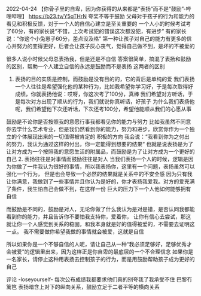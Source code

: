 

2022-04-24
【你骨子里的自卑，因为你获得的从来都是“表扬”而不是“鼓励”-哔哩哔哩】 https://b23.tv/Y5qTHrN
夸奖不等于鼓励
父母对于孩子的行为和能力的看见和积极反馈，对于一个人的自信心建立是至关重要的
一个人小的时候考试考了60分，有的家长说“不错，上次考试犯的错误这次都没犯，有进步”
有的家长说：“你这个小兔崽子60分，差点没及格”
第一种让孩子对自己的能力有更多的信心并努力的变得更好，后者会让孩子灰心丧气，觉得自己做不到，是坏的不被爱的

很多人说小时候父母总表扬我，但是还是不自信
答案很简单，搞混了表扬和鼓励的区别，帮助一个人建立自信的永远是鼓励而不是表扬
这两者的区别
1. 表扬的目的实质是控制，而鼓励是没有目的的，它的背后是单纯的爱
  我们表扬一个人往往是希望强化他的某种行为，比如我希望你学习好，于是每次取得好成绩，你就表扬他说：哎呀，你这次考了100分，真棒
  我们希望对方听话，于是每次对方出现了顺从的行为，我们就说你真听话，好孩子
  为什么我们表扬他呢，我们希望他下次还听话，下次还考100分，希望他能顺从我们的心愿从事
   
  鼓励是不论你是否按照我的意愿行事我都看见你的能力与努力
   比如我虽然不同意你去学什么艺术专业，但是我仍然看到你的能力，努力和进步，欣赏你作为一个独立的个体展现出来的一切值得被肯定的
   积极的方向
   我会说：“我看到你为之付出的努力，我认为通过这样的付出，你一定能得到想要的结果“
  也就是说表扬是为了让对方成为一个按照我的意愿生活的附属品，而鼓励是为了让对方成为一个更好的自己
2. 表扬往往是对事情而鼓励往往是对人
  当我们表扬一个人的时候，逻辑是因为你做了一件我认为很好的事情，所以我表扬你，这里有一个问题，表扬虽然可以强化一个行为，
     但是也会导致一个必然的结果就是关系中的不安全感
   因为只有我让你满意，我做到了一些事情并且你认为是好的，你才表扬我爱我。对方的爱充满了条件，我生怕自己会做不到，在这样一份
     巨大的压力下一个人他如何能够拥有自信
   
  而鼓励是不同的，鼓励是对人，无论你做了什么我认为是对是错，是否认同我都能看到你的能力，并且告诉你不要怕我支持你，爱着你，
    让你有信心去尝试，那这就让你一个人感觉到关系的稳固，和我本身就是好的值得被爱的，不需要去证明这一点。
    我不需要做你希望我做的事情就会被爱，这就是自信

所以如果你是一个不够自信的人呢，请让自己从一种“我必须足够好，足够优秀才会被爱”的逻辑里出来，因为这样正是你自卑的最底层的一个不合理信念
如果你是一名家长，请停止这种用表扬去控制孩子的行为，而是用鼓励帮助孩子成为更好的自己

评论
-loseyourself-
每次公布成绩我都要求他们真的别夸我了我承受不住
巴黎冇篱笆
表扬暗含上对下的纵向关系，鼓励立足于二者平等的横向关系